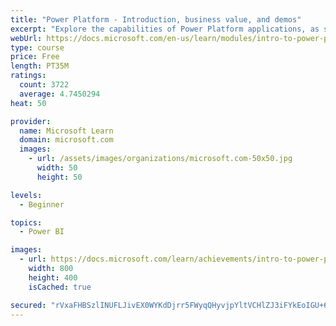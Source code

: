 ```yaml
---
title: "Power Platform - Introduction, business value, and demos"
excerpt: "Explore the capabilities of Power Platform applications, as seen in demonstrations and customer case studies."
webUrl: https://docs.microsoft.com/en-us/learn/modules/intro-to-power-platform-mba/
type: course
price: Free
length: PT35M
ratings:
  count: 3722
  average: 4.7450294
heat: 50

provider:
  name: Microsoft Learn
  domain: microsoft.com
  images:
    - url: /assets/images/organizations/microsoft.com-50x50.jpg
      width: 50
      height: 50

levels:
  - Beginner

topics:
  - Power BI

images:
  - url: https://docs.microsoft.com/learn/achievements/intro-to-power-platform-social.png
    width: 800
    height: 400
    isCached: true

secured: "rVxaFHBSzlINUFLJivEX0WYKdDjrr5FWyqQHyvjpYltVCHlZJ3iFYkEoIGU+6cm5+HUnbimvwAn2o/4ibmCXQ/b+OdvCrUXOcssj46Ah95z19bwG7PU6u+r/cL6/I7WhfHpfuAYy1km/aKDkVHDkzC1Ewssw2u4CQMDHH/l0kqHCFCrpxdwCfmft1yU6zBDChfpGO3cOnY8tlOmNJMsZLP74+zdnVGoli5tkmh1nT6z9A+drc/i1PtFnyQrZjEauI+DJ7lItaAlSzt43kAgS6okRqBswgCXqMWFn1uHsoayy3SldvLaN3w8NH1LYyOUWrsII7yyD97vPCtUz4hLctR2gWdvMkJ+RbID9ytvbEyUGPLBa7I0zjZR8KVIvMF6LAvDj4u8QGXwNnlgldVLnKNxwgC2ZyrD29FPLDO1+W+Q=;p/hpu5irumgsFRBk5hIpjg=="
---
```


